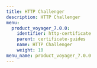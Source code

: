 ```yaml
---
title: HTTP Challenger
description: HTTP Challenger
menu:
  product_voyager_7.0.0:
    identifier: http-certificate
    parent: certificate-guides
    name: HTTP Challenger
    weight: 10
menu_name: product_voyager_7.0.0
---
```

